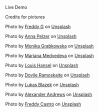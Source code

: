 Live Demo



Credits for pictures

Photo by <a href="https://unsplash.com/@freddygmedia?utm_source=unsplash&utm_medium=referral&utm_content=creditCopyText">Freddy G</a> on <a href="https://unsplash.com/@freddygmedia?utm_source=unsplash&utm_medium=referral&utm_content=creditCopyText">Unsplash</a>

Photo by <a href="https://unsplash.com/@annapelzer?utm_source=unsplash&utm_medium=referral&utm_content=creditCopyText">Anna Pelzer</a> on <a href="https://unsplash.com/s/photos/salad?utm_source=unsplash&utm_medium=referral&utm_content=creditCopyText">Unsplash</a>
  
Photo by <a href="https://unsplash.com/@moniqa?utm_source=unsplash&utm_medium=referral&utm_content=creditCopyText">Monika Grabkowska</a> on <a href="https://unsplash.com/s/photos/salad?utm_source=unsplash&utm_medium=referral&utm_content=creditCopyText">Unsplash</a>

Photo by <a href="https://unsplash.com/@nobiteuntilphoto?utm_source=unsplash&utm_medium=referral&utm_content=creditCopyText">Mariana Medvedeva</a> on <a href="https://unsplash.com/s/photos/salad?utm_source=unsplash&utm_medium=referral&utm_content=creditCopyText">Unsplash</a>

Photo by <a href="https://unsplash.com/@louishansel?utm_source=unsplash&utm_medium=referral&utm_content=creditCopyText">Louis Hansel</a> on <a href="https://unsplash.com/s/photos/salad?utm_source=unsplash&utm_medium=referral&utm_content=creditCopyText">Unsplash</a>

Photo by <a href="https://unsplash.com/@dovilerm?utm_source=unsplash&utm_medium=referral&utm_content=creditCopyText">Dovile Ramoskaite</a> on <a href="https://unsplash.com/s/photos/salad?utm_source=unsplash&utm_medium=referral&utm_content=creditCopyText">Unsplash</a>

Photo by <a href="https://unsplash.com/@goumbik?utm_source=unsplash&utm_medium=referral&utm_content=creditCopyText">Lukas Blazek</a> on <a href="https://unsplash.com/s/photos/chopping-board?utm_source=unsplash&utm_medium=referral&utm_content=creditCopyText">Unsplash</a>

Photo by <a href="https://unsplash.com/@alex_andrews?utm_source=unsplash&utm_medium=referral&utm_content=creditCopyText">Alexander Andrews</a> on <a href="https://unsplash.com/s/photos/telephone?utm_source=unsplash&utm_medium=referral&utm_content=creditCopyText">Unsplash</a>
  
Photo by <a href="https://unsplash.com/@readysetfreddy?utm_source=unsplash&utm_medium=referral&utm_content=creditCopyText">Freddy Castro</a> on <a href="https://unsplash.com/s/photos/blank-menu?utm_source=unsplash&utm_medium=referral&utm_content=creditCopyText">Unsplash</a>
  